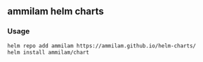 ## ammilam helm charts


### Usage

```bash
helm repo add ammilam https://ammilam.github.io/helm-charts/
helm install ammilam/chart

```
